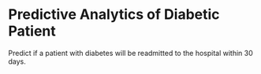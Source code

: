 # Predictive Analytics of Diabetic Patient
Predict if a patient with diabetes will be readmitted to the hospital within 30 days.

